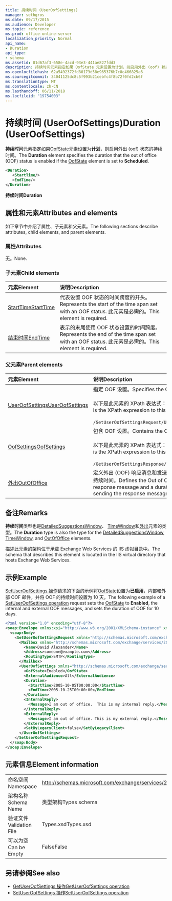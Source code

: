 ```yaml
---
title: 持续时间 (UserOofSettings)
manager: sethgros
ms.date: 09/17/2015
ms.audience: Developer
ms.topic: reference
ms.prod: office-online-server
localization_priority: Normal
api_name:
- Duration
api_type:
- schema
ms.assetid: 01d67af3-658e-4acd-93e3-441ae827fdd3
description: 持续时间元素指定如果 OofState 元素设置为计划，则启用外出 (oof) 状态的持续时间。
ms.openlocfilehash: 62a5492372fd80173d58e965376b7c8c466825a6
ms.sourcegitcommit: 34041125dc8c5f993b21cebfc4f8b72f0fd2cb6f
ms.translationtype: MT
ms.contentlocale: zh-CN
ms.lasthandoff: 06/11/2018
ms.locfileid: "19754003"
---
```

# <a name="duration-useroofsettings"></a><span data-ttu-id="2aadf-103">持续时间 (UserOofSettings)</span><span class="sxs-lookup"><span data-stu-id="2aadf-103">Duration (UserOofSettings)</span></span>

<span data-ttu-id="2aadf-104">**持续时间**元素指定如果[OofState](oofstate.md)元素设置为**计划**，则启用外出 (oof) 状态的持续时间。</span><span class="sxs-lookup"><span data-stu-id="2aadf-104">The **Duration** element specifies the duration that the out of office (OOF) status is enabled if the [OofState](oofstate.md) element is set to **Scheduled**.</span></span>
  
```XML
<Duration>
   <StartTime/>
   <EndTime/> 
</Duration>
```

 <span data-ttu-id="2aadf-105">**持续时间**</span><span class="sxs-lookup"><span data-stu-id="2aadf-105">**Duration**</span></span>
## <a name="attributes-and-elements"></a><span data-ttu-id="2aadf-106">属性和元素</span><span class="sxs-lookup"><span data-stu-id="2aadf-106">Attributes and elements</span></span>

<span data-ttu-id="2aadf-107">如下章节中介绍了属性、子元素和父元素。</span><span class="sxs-lookup"><span data-stu-id="2aadf-107">The following sections describe attributes, child elements, and parent elements.</span></span>
  
### <a name="attributes"></a><span data-ttu-id="2aadf-108">属性</span><span class="sxs-lookup"><span data-stu-id="2aadf-108">Attributes</span></span>

<span data-ttu-id="2aadf-109">无。</span><span class="sxs-lookup"><span data-stu-id="2aadf-109">None.</span></span>
  
### <a name="child-elements"></a><span data-ttu-id="2aadf-110">子元素</span><span class="sxs-lookup"><span data-stu-id="2aadf-110">Child elements</span></span>

|<span data-ttu-id="2aadf-111">**元素**</span><span class="sxs-lookup"><span data-stu-id="2aadf-111">**Element**</span></span>|<span data-ttu-id="2aadf-112">**说明**</span><span class="sxs-lookup"><span data-stu-id="2aadf-112">**Description**</span></span>|
|:-----|:-----|
|[<span data-ttu-id="2aadf-113">StartTime</span><span class="sxs-lookup"><span data-stu-id="2aadf-113">StartTime</span></span>](starttime.md) <br/> |<span data-ttu-id="2aadf-114">代表设置 OOF 状态的时间跨度的开头。</span><span class="sxs-lookup"><span data-stu-id="2aadf-114">Represents the start of the time span set with an OOF status.</span></span> <span data-ttu-id="2aadf-115">此元素是必需的。</span><span class="sxs-lookup"><span data-stu-id="2aadf-115">This element is required.</span></span>  <br/> |
|[<span data-ttu-id="2aadf-116">结束时间</span><span class="sxs-lookup"><span data-stu-id="2aadf-116">EndTime</span></span>](endtime.md) <br/> |<span data-ttu-id="2aadf-117">表示的末尾使用 OOF 状态设置的时间跨度。</span><span class="sxs-lookup"><span data-stu-id="2aadf-117">Represents the end of the time span set with an OOF status.</span></span> <span data-ttu-id="2aadf-118">此元素是必需的。</span><span class="sxs-lookup"><span data-stu-id="2aadf-118">This element is required.</span></span>  <br/> |
   
### <a name="parent-elements"></a><span data-ttu-id="2aadf-119">父元素</span><span class="sxs-lookup"><span data-stu-id="2aadf-119">Parent elements</span></span>

|<span data-ttu-id="2aadf-120">**元素**</span><span class="sxs-lookup"><span data-stu-id="2aadf-120">**Element**</span></span>|<span data-ttu-id="2aadf-121">**说明**</span><span class="sxs-lookup"><span data-stu-id="2aadf-121">**Description**</span></span>|
|:-----|:-----|
|[<span data-ttu-id="2aadf-122">UserOofSettings</span><span class="sxs-lookup"><span data-stu-id="2aadf-122">UserOofSettings</span></span>](useroofsettings.md) <br/> |<span data-ttu-id="2aadf-123">指定 OOF 设置。</span><span class="sxs-lookup"><span data-stu-id="2aadf-123">Specifies the OOF settings.</span></span>  <br/><br/><span data-ttu-id="2aadf-124">以下是此元素的 XPath 表达式：</span><span class="sxs-lookup"><span data-stu-id="2aadf-124">The following is the XPath expression to this element:</span></span><br/><br/>`/SetUserOofSettingsRequest/UserOofSettings` <br/> |
|[<span data-ttu-id="2aadf-125">OofSettings</span><span class="sxs-lookup"><span data-stu-id="2aadf-125">OofSettings</span></span>](oofsettings.md) <br/> |<span data-ttu-id="2aadf-126">包含 OOF 设置。</span><span class="sxs-lookup"><span data-stu-id="2aadf-126">Contains the OOF settings.</span></span><br/><br/><span data-ttu-id="2aadf-127">以下是此元素的 XPath 表达式：</span><span class="sxs-lookup"><span data-stu-id="2aadf-127">The following is the XPath expression to this element:</span></span><br/><br/>`/GetUserOofSettingsResponse/OofSettings` <br/> |
|[<span data-ttu-id="2aadf-128">外出</span><span class="sxs-lookup"><span data-stu-id="2aadf-128">OutOfOffice</span></span>](outofoffice.md) <br/> |<span data-ttu-id="2aadf-129">定义外出 (OOF) 响应消息和发送响应消息邮箱的持续时间。</span><span class="sxs-lookup"><span data-stu-id="2aadf-129">Defines the Out of Office (OOF) response message and a duration time for sending the response message for a mailbox.</span></span>  <br/> |
   
## <a name="remarks"></a><span data-ttu-id="2aadf-130">备注</span><span class="sxs-lookup"><span data-stu-id="2aadf-130">Remarks</span></span>

<span data-ttu-id="2aadf-131">**持续时间**类型也是[DetailedSuggestionsWindow](detailedsuggestionswindow.md)、 [TimeWindow](timewindow.md)和[外出](outofoffice.md)元素的类型。</span><span class="sxs-lookup"><span data-stu-id="2aadf-131">The **Duration** type is also the type for the [DetailedSuggestionsWindow](detailedsuggestionswindow.md), [TimeWindow](timewindow.md), and [OutOfOffice](outofoffice.md) elements.</span></span> 
  
<span data-ttu-id="2aadf-132">描述此元素的架构位于承载 Exchange Web Services 的 IIS 虚拟目录中。</span><span class="sxs-lookup"><span data-stu-id="2aadf-132">The schema that describes this element is located in the IIS virtual directory that hosts Exchange Web Services.</span></span>
  
## <a name="example"></a><span data-ttu-id="2aadf-133">示例</span><span class="sxs-lookup"><span data-stu-id="2aadf-133">Example</span></span>

<span data-ttu-id="2aadf-134">[SetUserOofSettings 操作](setuseroofsettings-operation.md)请求的下面的示例将[OofState](oofstate.md)设置为**已启用**，内部和外部 OOF 邮件，并将 OOF 的持续时间设置为 10 天。</span><span class="sxs-lookup"><span data-stu-id="2aadf-134">The following example of a [SetUserOofSettings operation](setuseroofsettings-operation.md) request sets the [OofState](oofstate.md) to **Enabled**, the internal and external OOF messages, and sets the duration of OOF for 10 days.</span></span>
  
```XML
<?xml version="1.0" encoding="utf-8"?>
<soap:Envelope xmlns:xsi="http://www.w3.org/2001/XMLSchema-instance" xmlns:xsd="http://www.w3.org/2001/XMLSchema" xmlns:soap="http://schemas.xmlsoap.org/soap/envelope/">
  <soap:Body>
    <SetUserOofSettingsRequest xmlns="http://schemas.microsoft.com/exchange/services/2006/messages">
      <Mailbox xmlns="http://schemas.microsoft.com/exchange/services/2006/types">
        <Name>David Alexander</Name>
        <Address>someone@example.com</Address>
        <RoutingType>SMTP</RoutingType>
      </Mailbox>
      <UserOofSettings xmlns="http://schemas.microsoft.com/exchange/services/2006/types">
        <OofState>Enabled</OofState>
        <ExternalAudience>All</ExternalAudience>
        <Duration>
          <StartTime>2005-10-05T00:00:00</StartTime>
          <EndTime>2005-10-25T00:00:00</EndTime>
        </Duration>
        <InternalReply>
          <Message>I am out of office.  This is my internal reply.</Message>
        </InternalReply>
        <ExternalReply>
          <Message>I am out of office. This is my external reply.</Message>
        </ExternalReply>
        <SetByLegacyClient>false</SetByLegacyClient>
      </UserOofSettings>
    </SetUserOofSettingsRequest>
  </soap:Body>
</soap:Envelope>
```

## <a name="element-information"></a><span data-ttu-id="2aadf-135">元素信息</span><span class="sxs-lookup"><span data-stu-id="2aadf-135">Element information</span></span>

|||
|:-----|:-----|
|<span data-ttu-id="2aadf-136">命名空间</span><span class="sxs-lookup"><span data-stu-id="2aadf-136">Namespace</span></span>  <br/> |http://schemas.microsoft.com/exchange/services/2006/types  <br/> |
|<span data-ttu-id="2aadf-137">架构名称</span><span class="sxs-lookup"><span data-stu-id="2aadf-137">Schema Name</span></span>  <br/> |<span data-ttu-id="2aadf-138">类型架构</span><span class="sxs-lookup"><span data-stu-id="2aadf-138">Types schema</span></span>  <br/> |
|<span data-ttu-id="2aadf-139">验证文件</span><span class="sxs-lookup"><span data-stu-id="2aadf-139">Validation File</span></span>  <br/> |<span data-ttu-id="2aadf-140">Types.xsd</span><span class="sxs-lookup"><span data-stu-id="2aadf-140">Types.xsd</span></span>  <br/> |
|<span data-ttu-id="2aadf-141">可以为空</span><span class="sxs-lookup"><span data-stu-id="2aadf-141">Can be Empty</span></span>  <br/> |<span data-ttu-id="2aadf-142">False</span><span class="sxs-lookup"><span data-stu-id="2aadf-142">False</span></span>  <br/> |
   
## <a name="see-also"></a><span data-ttu-id="2aadf-143">另请参阅</span><span class="sxs-lookup"><span data-stu-id="2aadf-143">See also</span></span>

- [<span data-ttu-id="2aadf-144">GetUserOofSettings 操作</span><span class="sxs-lookup"><span data-stu-id="2aadf-144">GetUserOofSettings operation</span></span>](getuseroofsettings-operation.md)  
- [<span data-ttu-id="2aadf-145">SetUserOofSettings 操作</span><span class="sxs-lookup"><span data-stu-id="2aadf-145">SetUserOofSettings operation</span></span>](setuseroofsettings-operation.md)

